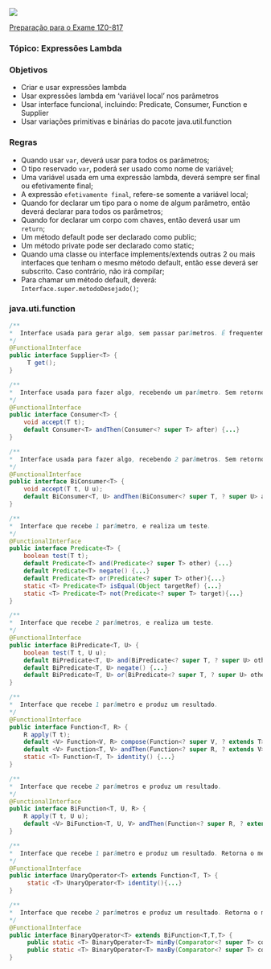 ![](https://github.com/ocpjp-study/local-variable-inference/blob/main/ocpjp.png)

[Preparação para o Exame 1Z0-817](https://education.oracle.com/pt_BR/upgrade-ocp-java-6-7-8-to-java-se-11-developer/pexam_1Z0-817)

### Tópico: Expressões Lambda

### Objetivos
- Criar e usar expressões lambda
- Usar expressões lambda em ‘variável local’ nos parâmetros
- Usar interface funcional, incluindo: Predicate, Consumer, Function e Supplier
- Usar variações primitivas e binárias do pacote java.util.function

### Regras
- Quando usar `var`, deverá usar para todos os parâmetros;
- O tipo reservado `var`, poderá ser usado como nome de variável;
- Uma variável usada em uma expressão lambda, deverá sempre ser final ou efetivamente final;
- A expressão `efetivamente final`, refere-se somente a variável local;
- Quando for declarar um tipo para o nome de algum parâmetro, então deverá declarar para todos os parâmetros;
- Quando for declarar um corpo com chaves, então deverá usar um `return`;
- Um método default pode ser declarado como public;
- Um método private pode ser declarado como static; 
- Quando uma classe ou interface implements/extends outras 2 ou mais interfaces que tenham o mesmo método default, então esse deverá ser subscrito. Caso contrário, não irá compilar;
- Para chamar um método default, deverá: `Interface.super.metodoDesejado()`;

### java.uti.function
```java
/**
*  Interface usada para gerar algo, sem passar parâmetros. É frequentemente usada, para construir novos objetos.
*/
@FunctionalInterface
public interface Supplier<T> {
     T get();
}
```

```java
/**
*  Interface usada para fazer algo, recebendo um parâmetro. Sem retorno (void).
*/
@FunctionalInterface
public interface Consumer<T> {
    void accept(T t);
    default Consumer<T> andThen(Consumer<? super T> after) {...}
}
```

```java
/**
*  Interface usada para fazer algo, recebendo 2 parâmetros. Sem retorno (void).
*/
@FunctionalInterface
public interface BiConsumer<T> {
    void accept(T t, U u);
    default BiConsumer<T, U> andThen(BiConsumer<? super T, ? super U> after) {...}
}
```

```java
/**
*  Interface que recebe 1 parâmetro, e realiza um teste.
*/
@FunctionalInterface
public interface Predicate<T> {
    boolean test(T t);
    default Predicate<T> and(Predicate<? super T> other) {...}
    default Predicate<T> negate() {...}
    default Predicate<T> or(Predicate<? super T> other){...}
    static <T> Predicate<T> isEqual(Object targetRef) {...}
    static <T> Predicate<T> not(Predicate<? super T> target){...}
}
```

```java
/**
*  Interface que recebe 2 parâmetros, e realiza um teste.
*/
@FunctionalInterface
public interface BiPredicate<T, U> {
    boolean test(T t, U u);
    default BiPredicate<T, U> and(BiPredicate<? super T, ? super U> other) {...}
    default BiPredicate<T, U> negate() {...}
    default BiPredicate<T, U> or(BiPredicate<? super T, ? super U> other) {...}
}
```

```java
/**
*  Interface que recebe 1 parâmetro e produz um resultado.
*/
@FunctionalInterface
public interface Function<T, R> {
    R apply(T t);
    default <V> Function<V, R> compose(Function<? super V, ? extends T> before) {...}
    default <V> Function<T, V> andThen(Function<? super R, ? extends V> after) {...}
    static <T> Function<T, T> identity() {...}
}
```

```java
/**
*  Interface que recebe 2 parâmetros e produz um resultado.
*/
@FunctionalInterface
public interface BiFunction<T, U, R> {
    R apply(T t, U u);
    default <V> BiFunction<T, U, V> andThen(Function<? super R, ? extends V> after) {...}
}    
```

```java
/**
*  Interface que recebe 1 parâmetro e produz um resultado. Retorna o mesmo tipo do input.
*/
@FunctionalInterface
public interface UnaryOperator<T> extends Function<T, T> {
     static <T> UnaryOperator<T> identity(){...}
} 
```

```java
/**
*  Interface que recebe 2 parâmetros e produz um resultado. Retorna o mesmo tipo do input.
*/
@FunctionalInterface
public interface BinaryOperator<T> extends BiFunction<T,T,T> {
     public static <T> BinaryOperator<T> minBy(Comparator<? super T> comparator) {...}
     public static <T> BinaryOperator<T> maxBy(Comparator<? super T> comparator) {...}
}
```
